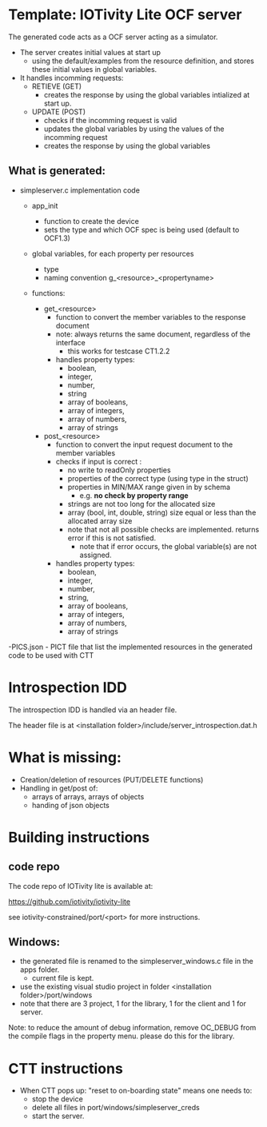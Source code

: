 # Template: IOTivity Lite OCF server

The generated code acts as a OCF server acting as a simulator.
- The server creates initial values at start up 
  - using the default/examples from the resource definition, and stores these initial values in global variables.
- It handles incomming requests:
    - RETIEVE (GET)
        - creates the response by using the global variables intialized at start up.
    - UPDATE (POST)
        - checks if the incomming request is valid 
        - updates the global variables by using the values of the incomming request
        - creates the response by using the global variables
        
## What is generated:
- simpleserver.c implementation code
    - app_init
        - function to create the device
        - sets the type and which OCF spec is being used (default to OCF1.3)
    - global variables, for each property per resources
        - type 
        - naming convention g_&lt;resource&gt;_&lt;propertyname&gt;
        
    - functions:
        - get_&lt;resource&gt; 
            - function to convert the  member variables to the response document
            - note: always returns the same document, regardless of the interface
                - this works for testcase CT1.2.2
            - handles property types: 
                - boolean, 
                - integer,
                - number, 
                - string
                - array of booleans,
                - array of integers,
                - array of numbers,
                - array of strings
        - post_&lt;resource&gt;
            - function to convert the input request document to the member variables
            - checks if input is correct :
                - no write to readOnly properties
                - properties of the correct type (using type in the struct)
                - properties in MIN/MAX range given in by schema 
                    - e.g. __no check by property range__
                - strings are not too long for the allocated size
                - array (bool, int, double, string) size equal or less than the allocated array size
                - note that not all possible checks are implemented.
               returns error if this is not satisfied.
                    - note that if error occurs, the global variable(s) are not assigned.
            - handles property types: 
                - boolean, 
                - integer,
                - number, 
                - string,
                - array of booleans,
                - array of integers,
                - array of numbers,
                - array of strings
                
                
-PICS.json
    - PICT file that list the implemented resources in the generated code
      to be used with CTT
      
         
# Introspection IDD
The introspection IDD is handled via an header file.

The header file is at &lt;installation folder&gt;/include/server_introspection.dat.h

# What is missing:
- Creation/deletion of resources (PUT/DELETE functions)
- Handling in get/post of:
    - arrays of arrays, arrays of objects
    - handing of json objects

    
# Building instructions
## code repo
The code repo of IOTivity lite is available at:

https://github.com/iotivity/iotivity-lite 

see iotivity-constrained/port/&lt;port&gt; for more instructions.

## Windows:
- the generated file is renamed to the simpleserver_windows.c file in the apps folder.
    - current file is kept.
- use the existing visual studio project in folder &lt;installation folder&gt;/port/windows
- note that there are 3 project, 1 for the library, 1 for the client and 1 for server.

Note: to reduce the amount of debug information, remove OC_DEBUG from the compile flags in the property menu.
      please do this for the library.
    
# CTT instructions
- When CTT pops up: "reset to on-boarding state" means one needs to:
  - stop the device
  - delete all files in port/windows/simpleserver_creds  
  - start the server.
    



